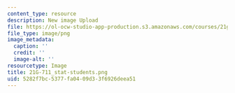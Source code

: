 ```yaml
---
content_type: resource
description: New image Upload
file: https://ol-ocw-studio-app-production.s3.amazonaws.com/courses/21g-711-advanced-spanish-conversation-and-composition-spring-2014/5282f7bc5377fa0409d33f6926deea51_21G-711_stat-students.png
file_type: image/png
image_metadata:
  caption: ''
  credit: ''
  image-alt: ''
resourcetype: Image
title: 21G-711_stat-students.png
uid: 5282f7bc-5377-fa04-09d3-3f6926deea51
---
```

